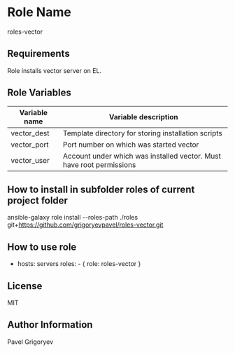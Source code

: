 Role Name
=========

roles-vector

Requirements
------------

Role installs vector server on EL. 

Role Variables
--------------

| Variable name | Variable description                                |
|---------------|-----------------------------------------------------|
| vector_dest   | Template directory for storing installation scripts | 
| vector_port   | Port number on which was started vector             | 
| vector_user   | Account under which was installed vector. Must have root permissions|

How to install in subfolder **roles** of current project folder
---------------

ansible-galaxy role install --roles-path ./roles git+https://github.com/grigoryevpavel/roles-vector.git

How to use role
----------------

  - hosts: servers
    roles:
        - { role: roles-vector }

License
-------

MIT

Author Information
------------------

Pavel Grigoryev


